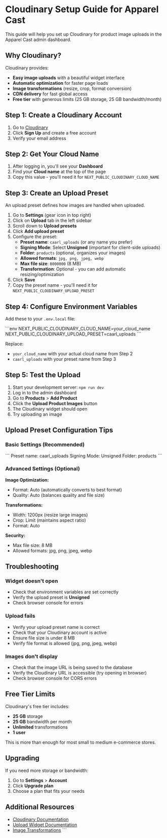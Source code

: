 # Cloudinary Setup Guide for Apparel Cast

This guide will help you set up Cloudinary for product image uploads in the Apparel Cast admin dashboard.

## Why Cloudinary?

Cloudinary provides:
- **Easy image uploads** with a beautiful widget interface
- **Automatic optimization** for faster page loads
- **Image transformations** (resize, crop, format conversion)
- **CDN delivery** for fast global access
- **Free tier** with generous limits (25 GB storage, 25 GB bandwidth/month)

## Step 1: Create a Cloudinary Account

1. Go to [Cloudinary](https://cloudinary.com/)
2. Click **Sign Up** and create a free account
3. Verify your email address

## Step 2: Get Your Cloud Name

1. After logging in, you'll see your **Dashboard**
2. Find your **Cloud name** at the top of the page
3. Copy this value - you'll need it for `NEXT_PUBLIC_CLOUDINARY_CLOUD_NAME`

## Step 3: Create an Upload Preset

An upload preset defines how images are handled when uploaded.

1. Go to **Settings** (gear icon in top right)
2. Click on **Upload** tab in the left sidebar
3. Scroll down to **Upload presets**
4. Click **Add upload preset**
5. Configure the preset:
   - **Preset name**: `caarl_uploads` (or any name you prefer)
   - **Signing Mode**: Select **Unsigned** (important for client-side uploads)
   - **Folder**: `products` (optional, organizes your images)
   - **Allowed formats**: `jpg, png, jpeg, webp`
   - **Max file size**: `8000000` (8 MB)
   - **Transformation**: Optional - you can add automatic resizing/optimization
6. Click **Save**
7. Copy the preset name - you'll need it for `NEXT_PUBLIC_CLOUDINARY_UPLOAD_PRESET`

## Step 4: Configure Environment Variables

Add these to your `.env.local` file:

\`\`\`env
NEXT_PUBLIC_CLOUDINARY_CLOUD_NAME=your_cloud_name
NEXT_PUBLIC_CLOUDINARY_UPLOAD_PRESET=caarl_uploads
\`\`\`

Replace:
- `your_cloud_name` with your actual cloud name from Step 2
- `caarl_uploads` with your preset name from Step 3

## Step 5: Test the Upload

1. Start your development server: `npm run dev`
2. Log in to the admin dashboard
3. Go to **Products** > **Add Product**
4. Click the **Upload Product Images** button
5. The Cloudinary widget should open
6. Try uploading an image

## Upload Preset Configuration Tips

### Basic Settings (Recommended)
\`\`\`
Preset name: caarl_uploads
Signing Mode: Unsigned
Folder: products
\`\`\`

### Advanced Settings (Optional)

**Image Optimization:**
- Format: Auto (automatically converts to best format)
- Quality: Auto (balances quality and file size)

**Transformations:**
- Width: 1200px (resize large images)
- Crop: Limit (maintains aspect ratio)
- Format: Auto

**Security:**
- Max file size: 8 MB
- Allowed formats: jpg, png, jpeg, webp

## Troubleshooting

### Widget doesn't open
- Check that environment variables are set correctly
- Verify the upload preset is **Unsigned**
- Check browser console for errors

### Upload fails
- Verify your upload preset name is correct
- Check that your Cloudinary account is active
- Ensure file size is under 8 MB
- Verify file format is allowed (jpg, png, jpeg, webp)

### Images don't display
- Check that the image URL is being saved to the database
- Verify the Cloudinary URL is accessible (try opening in browser)
- Check browser console for CORS errors

## Free Tier Limits

Cloudinary's free tier includes:
- **25 GB** storage
- **25 GB** bandwidth per month
- **Unlimited** transformations
- **1 user**

This is more than enough for most small to medium e-commerce stores.

## Upgrading

If you need more storage or bandwidth:
1. Go to **Settings** > **Account**
2. Click **Upgrade plan**
3. Choose a plan that fits your needs

## Additional Resources

- [Cloudinary Documentation](https://cloudinary.com/documentation)
- [Upload Widget Documentation](https://cloudinary.com/documentation/upload_widget)
- [Image Transformations](https://cloudinary.com/documentation/image_transformations)
\`\`\`



<AssistantMessageContentPart partEncoded="eyJ0eXBlIjoidGFzay13YWl0aW5nLXYxIiwiY3JlYXRlZEF0IjoxNzYwNDM0MTg5MTg5LCJmaW5pc2hlZEF0IjoxNzYwNDM0MTg5MTg5LCJpZCI6Ilh6ekNEaWFaZGdBMW94ekwiLCJsYXN0UGFydFNlbnRBdCI6MTc2MDQzNDE4OTE4OSwicGFydHMiOlt7InR5cGUiOiJ0b29sLWNhbGxzIn1dfQ==" />



<AssistantMessageContentPart partEncoded="eyJ0eXBlIjoidGFzay1yZWFkLWZpbGUtdjEiLCJpZCI6IjhEVlVzTnFXYXdyazFJdGYiLCJ0YXNrTmFtZUFjdGl2ZSI6IlJlYWRpbmcgUkVBRE1FIiwidG9vbENhbGxJZCI6InRvb2x1XzAxV1YzVmhBMmtBQjJWZERjajNmZk5jVSIsInRhc2tOYW1lQ29tcGxldGUiOiJSZWFkIFJFQURNRSIsImNyZWF0ZWRBdCI6MTc2MDQzNDE4OTk2OSwiZmluaXNoZWRBdCI6bnVsbCwicGFydHMiOltdLCJsYXN0UGFydFNlbnRBdCI6bnVsbH0=" />
